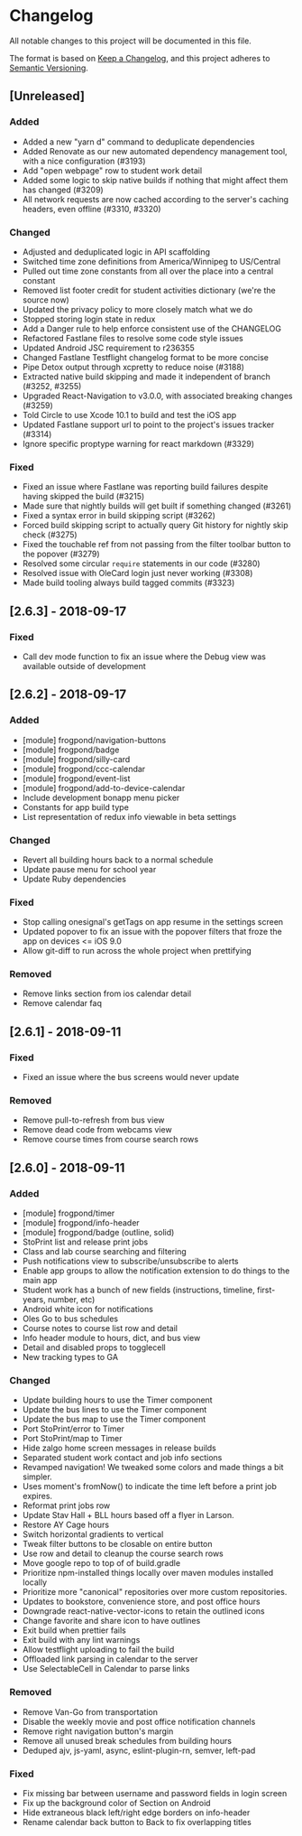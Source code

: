 # Changelog
All notable changes to this project will be documented in this file.

The format is based on [Keep a Changelog](https://keepachangelog.com/en/1.0.0/), and this project adheres to [Semantic Versioning](https://semver.org/spec/v2.0.0.html).

## [Unreleased]
### Added
- Added a new "yarn d" command to deduplicate dependencies
- Added Renovate as our new automated dependency management tool, with a nice configuration (#3193)
- Add "open webpage" row to student work detail
- Added some logic to skip native builds if nothing that might affect them has changed (#3209)
- All network requests are now cached according to the server's caching headers, even offline (#3310, #3320)

### Changed
- Adjusted and deduplicated logic in API scaffolding
- Switched time zone definitions from America/Winnipeg to US/Central
- Pulled out time zone constants from all over the place into a central constant
- Removed list footer credit for student activities dictionary (we're the source now)
- Updated the privacy policy to more closely match what we do
- Stopped storing login state in redux
- Add a Danger rule to help enforce consistent use of the CHANGELOG
- Refactored Fastlane files to resolve some code style issues
- Updated Android JSC requirement to r236355
- Changed Fastlane Testflight changelog format to be more concise
- Pipe Detox output through xcpretty to reduce noise (#3188)
- Extracted native build skipping and made it independent of branch (#3252, #3255)
- Upgraded React-Navigation to v3.0.0, with associated breaking changes (#3259)
- Told Circle to use Xcode 10.1 to build and test the iOS app
- Updated Fastlane support url to point to the project's issues tracker (#3314)
- Ignore specific proptype warning for react markdown (#3329)

### Fixed
- Fixed an issue where Fastlane was reporting build failures despite having skipped the build (#3215)
- Made sure that nightly builds will get built if something changed (#3261)
- Fixed a syntax error in build skipping script (#3262)
- Forced build skipping script to actually query Git history for nightly skip check (#3275)
- Fixed the touchable ref from not passing from the filter toolbar button to the popover (#3279)
- Resolved some circular `require` statements in our code (#3280)
- Resolved issue with OleCard login just never working (#3308)
- Made build tooling always build tagged commits (#3323)

## [2.6.3] - 2018-09-17
### Fixed
- Call dev mode function to fix an issue where the Debug view was available outside of development

## [2.6.2] - 2018-09-17
### Added
- [module] frogpond/navigation-buttons
- [module] frogpond/badge
- [module] frogpond/silly-card
- [module] frogpond/ccc-calendar
- [module] frogpond/event-list
- [module] frogpond/add-to-device-calendar
- Include development bonapp menu picker
- Constants for app build type
- List representation of redux info viewable in beta settings

### Changed
- Revert all building hours back to a normal schedule
- Update pause menu for school year
- Update Ruby dependencies

### Fixed
- Stop calling onesignal's getTags on app resume in the settings screen
- Updated popover to fix an issue with the popover filters that froze the app on devices <= iOS 9.0
- Allow git-diff to run across the whole project when prettifying

### Removed
- Remove links section from ios calendar detail
- Remove calendar faq

## [2.6.1] - 2018-09-11
### Fixed
- Fixed an issue where the bus screens would never update

### Removed
- Remove pull-to-refresh from bus view
- Remove dead code from webcams view
- Remove course times from course search rows

## [2.6.0] - 2018-09-11
### Added
- [module] frogpond/timer
- [module] frogpond/info-header
- [module] frogpond/badge (outline, solid)
- StoPrint list and release print jobs
- Class and lab course searching and filtering
- Push notifications view to subscribe/unsubscribe to alerts
- Enable app groups to allow the notification extension to do things to the main app
- Student work has a bunch of new fields (instructions, timeline, first-years, number, etc)
- Android white icon for notifications
- Oles Go to bus schedules
- Course notes to course list row and detail
- Info header module to hours, dict, and bus view
- Detail and disabled props to togglecell
- New tracking types to GA

### Changed
- Update building hours to use the Timer component
- Update the bus lines to use the Timer component
- Update the bus map to use the Timer component
- Port StoPrint/error to Timer
- Port StoPrint/map to Timer
- Hide zalgo home screen messages in release builds
- Separated student work contact and job info sections
- Revamped navigation! We tweaked some colors and made things a bit simpler.
- Uses moment's fromNow() to indicate the time left before a print job expires.
- Reformat print jobs row
- Update Stav Hall + BLL hours based off a flyer in Larson.
- Restore AY Cage hours
- Switch horizontal gradients to vertical
- Tweak filter buttons to be closable on entire button
- Use row and detail to cleanup the course search rows
- Move google repo to top of of build.gradle
- Prioritize npm-installed things locally over maven modules installed locally
- Prioritize more "canonical" repositories over more custom repositories.
- Updates to bookstore, convenience store, and post office hours
- Downgrade react-native-vector-icons to retain the outlined icons
- Change favorite and share icon to have outlines
- Exit build when prettier fails
- Exit build with any lint warnings
- Allow testflight uploading to fail the build
- Offloaded link parsing in calendar to the server
- Use SelectableCell in Calendar to parse links

### Removed
- Remove Van-Go from transportation
- Disable the weekly movie and post office notification channels
- Remove right navigation button's margin
- Remove all unused break schedules from building hours
- Deduped ajv, js-yaml, async, eslint-plugin-rn, semver, left-pad

### Fixed
- Fix missing bar between username and password fields in login screen
- Fix up the background color of Section on Android
- Hide extraneous black left/right edge borders on info-header
- Rename calendar back button to Back to fix overlapping titles
